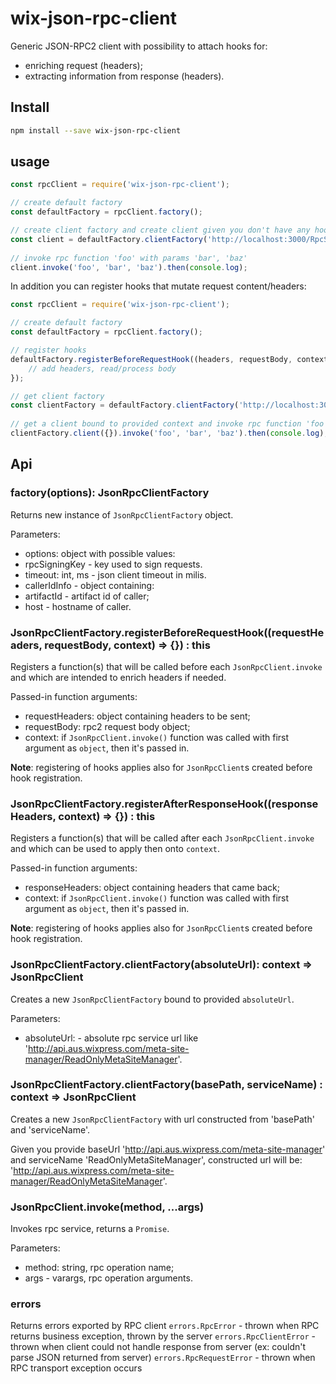 # wix-json-rpc-client

Generic JSON-RPC2 client with possibility to attach hooks for:
 - enriching request (headers);
 - extracting information from response (headers).

## Install

```bash
npm install --save wix-json-rpc-client 
```

## usage

```js
const rpcClient = require('wix-json-rpc-client');

// create default factory
const defaultFactory = rpcClient.factory();

// create client factory and create client given you don't have any hooks attached.
const client = defaultFactory.clientFactory('http://localhost:3000/RpcService').client({});
    
// invoke rpc function 'foo' with params 'bar', 'baz'
client.invoke('foo', 'bar', 'baz').then(console.log);
```

In addition you can register hooks that mutate request content/headers:

```js
const rpcClient = require('wix-json-rpc-client');

// create default factory
const defaultFactory = rpcClient.factory();

// register hooks
defaultFactory.registerBeforeRequestHook((headers, requestBody, context) => {
    // add headers, read/process body
});

// get client factory
const clientFactory = defaultFactory.clientFactory('http://localhost:3000/rpcService');
    
// get a client bound to provided context and invoke rpc function 'foo' with params 'bar', 'baz'.
clientFactory.client({}).invoke('foo', 'bar', 'baz').then(console.log);
```

## Api

### factory(options): JsonRpcClientFactory
Returns new instance of `JsonRpcClientFactory` object.

Parameters:
 - options: object with possible values:
  - rpcSigningKey - key used to sign requests.
  - timeout: int, ms - json client timeout in milis.
  - callerIdInfo - object containing:
   - artifactId - artifact id of caller;
   - host - hostname of caller.

### JsonRpcClientFactory.registerBeforeRequestHook((requestHeaders, requestBody, context) => {}) : this
Registers a function(s) that will be called before each `JsonRpcClient.invoke` and which are intended to enrich headers if needed.

Passed-in function arguments:
 - requestHeaders: object containing headers to be sent;
 - requestBody: rpc2 request body object;
 - context: if `JsonRpcClient.invoke()` function was called with first argument as `object`, then it's passed in. 

**Note**: registering of hooks applies also for `JsonRpcClient`s created before hook registration.

### JsonRpcClientFactory.registerAfterResponseHook((responseHeaders, context) => {}) : this
Registers a function(s) that will be called after each `JsonRpcClient.invoke` and which can be used to apply then onto `context`.

Passed-in function arguments:
 - responseHeaders: object containing headers that came back;
 - context: if `JsonRpcClient.invoke()` function was called with first argument as `object`, then it's passed in. 

**Note**: registering of hooks applies also for `JsonRpcClient`s created before hook registration.

### JsonRpcClientFactory.clientFactory(absoluteUrl): context => JsonRpcClient
Creates a new `JsonRpcClientFactory` bound to provided `absoluteUrl`.

Parameters:
 - absoluteUrl: - absolute rpc service url like 'http://api.aus.wixpress.com/meta-site-manager/ReadOnlyMetaSiteManager'.

### JsonRpcClientFactory.clientFactory(basePath, serviceName) : context => JsonRpcClient
Creates a new `JsonRpcClientFactory` with url constructed from 'basePath' and 'serviceName'.

Given you provide baseUrl 'http://api.aus.wixpress.com/meta-site-manager' and serviceName 'ReadOnlyMetaSiteManager', constructed url will be: 'http://api.aus.wixpress.com/meta-site-manager/ReadOnlyMetaSiteManager'.

### JsonRpcClient.invoke(method, ...args)
Invokes rpc service, returns a `Promise`.

Parameters:
 - method: string, rpc operation name;
 - args - varargs, rpc operation arguments.


### errors
Returns errors exported by RPC client
`errors.RpcError` - thrown when RPC returns business exception, thrown by the server
`errors.RpcClientError` - thrown when client could not handle response from server (ex: couldn't parse JSON returned from server)
`errors.RpcRequestError` - thrown when RPC transport exception occurs
